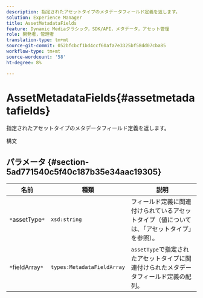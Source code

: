 ```yaml
---
description: 指定されたアセットタイプのメタデータフィールド定義を返します。
solution: Experience Manager
title: AssetMetadataFields
feature: Dynamic Mediaクラシック，SDK/API，メタデータ，アセット管理
role: 開発者，管理者
translation-type: tm+mt
source-git-commit: 052bfcbcf1bd4ccf60afa7e3325bf58dd07cba85
workflow-type: tm+mt
source-wordcount: '58'
ht-degree: 8%

---
```



# AssetMetadataFields{#assetmetadatafields}

指定されたアセットタイプのメタデータフィールド定義を返します。

構文

## パラメータ {#section-5ad771540c5f40c187b35e34aac19305}

| 名前 | 種類 | 説明 |
|---|---|---|
| `*`assetType`*` | `xsd:string` | フィールド定義に関連付けられているアセットタイプ（値については、「アセットタイプ」を参照）。 |
| `*`fieldArray`*` | `types:MetadataFieldArray` | `assetType`で指定されたアセットタイプに関連付けられたメタデータフィールド定義の配列。 |

